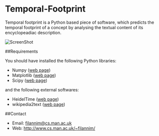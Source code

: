 Temporal-Footprint
==================

Temporal footprint is a Python based piece of software, which predicts the temporal footprint of a concept by analysing the textual content of its encyclopeadiac description.

![ScreenShot](http://www.cs.man.ac.uk/~filannim/projects/temporal_footprints/gfx/temporal_footprints.png)

##Requirements

You should have installed the following Python libraries:

* Numpy ([web page](http://www.numpy.org/))
* Matplotlib ([web page](http://matplotlib.org/))
* Scipy ([web page](http://www.scipy.org/))

and the following external softwares:

* HeidelTime ([web page](https://code.google.com/p/heideltime/))
* wikipedia2text ([web page](https://github.com/chrisbra/wikipedia2text))

##Contact
- Email: filannim@cs.man.ac.uk
- Web: http://www.cs.man.ac.uk/~filannim/